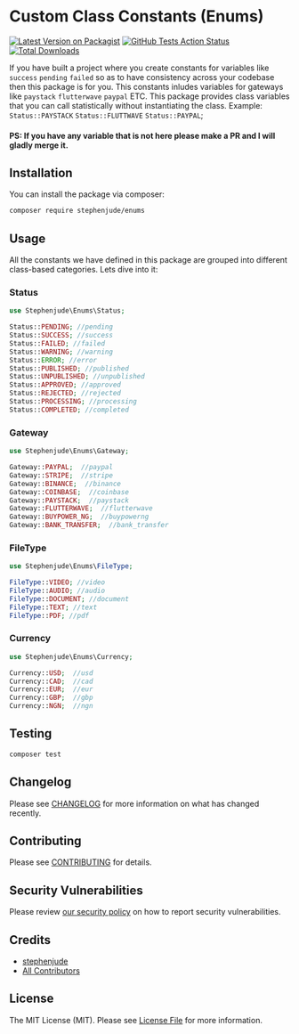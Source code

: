# Custom Class Constants (Enums)

[![Latest Version on Packagist](https://img.shields.io/packagist/v/stephenjude/enums.svg?style=flat-square)](https://packagist.org/packages/stephenjude/enums)
[![GitHub Tests Action Status](https://img.shields.io/github/workflow/status/stephenjude/enums/Tests?label=tests)](https://github.com/stephenjude/enums/actions?query=workflow%3ATests+branch%3Amaster)
[![Total Downloads](https://img.shields.io/packagist/dt/stephenjude/enums.svg?style=flat-square)](https://packagist.org/packages/stephenjude/enums)

If you have built a project where you create constants for variables like `success` `pending` `failed` so as to have consistency across your codebase then this package is for you. This constants inludes variables for gateways like `paystack` `flutterwave` `paypal` ETC. This package provides class variables that you can call statistically without instantiating the class. Example: `Status::PAYSTACK` `Status::FLUTTWAVE` `Status::PAYPAL`;

#### PS: If you have any variable that is not here please make a PR and I will gladly merge it.

## Installation

You can install the package via composer:

```bash
composer require stephenjude/enums
```

## Usage
All the constants we have defined in this package are grouped into different class-based categories. Lets dive into it:

### Status

```php
use Stephenjude\Enums\Status;

Status::PENDING; //pending
Status::SUCCESS; //success
Status::FAILED; //failed
Status::WARNING; //warning
Status::ERROR; //error
Status::PUBLISHED; //published
Status::UNPUBLISHED; //unpublished
Status::APPROVED; //approved
Status::REJECTED; //rejected
Status::PROCESSING; //processing
Status::COMPLETED; //completed
```
### Gateway

```php
use Stephenjude\Enums\Gateway;

Gateway::PAYPAL;  //paypal
Gateway::STRIPE;  //stripe
Gateway::BINANCE;  //binance
Gateway::COINBASE;  //coinbase
Gateway::PAYSTACK;  //paystack
Gateway::FLUTTERWAVE;  //flutterwave
Gateway::BUYPOWER_NG;  //buypowerng
Gateway::BANK_TRANSFER;  //bank_transfer
```
### FileType

```php
use Stephenjude\Enums\FileType;

FileType::VIDEO; //video
FileType::AUDIO; //audio
FileType::DOCUMENT; //document
FileType::TEXT; //text
FileType::PDF; //pdf
```
### Currency

```php
use Stephenjude\Enums\Currency;

Currency::USD;  //usd
Currency::CAD;  //cad
Currency::EUR;  //eur
Currency::GBP;  //gbp
Currency::NGN;  //ngn
```
## Testing

```bash
composer test
```

## Changelog

Please see [CHANGELOG](CHANGELOG.md) for more information on what has changed recently.

## Contributing

Please see [CONTRIBUTING](.github/CONTRIBUTING.md) for details.

## Security Vulnerabilities

Please review [our security policy](../../security/policy) on how to report security vulnerabilities.

## Credits

- [stephenjude](https://github.com/stephenjude)
- [All Contributors](../../contributors)

## License

The MIT License (MIT). Please see [License File](LICENSE.md) for more information.
